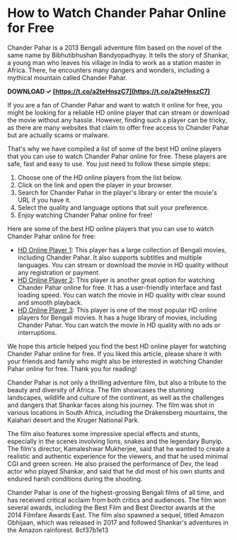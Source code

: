 # How to Watch Chander Pahar Online for Free
 
Chander Pahar is a 2013 Bengali adventure film based on the novel of the same name by Bibhutibhushan Bandyopadhyay. It tells the story of Shankar, a young man who leaves his village in India to work as a station master in Africa. There, he encounters many dangers and wonders, including a mythical mountain called Chander Pahar.
 
**DOWNLOAD ✓ [https://t.co/a2teHnszC7](https://t.co/a2teHnszC7)**


 
If you are a fan of Chander Pahar and want to watch it online for free, you might be looking for a reliable HD online player that can stream or download the movie without any hassle. However, finding such a player can be tricky, as there are many websites that claim to offer free access to Chander Pahar but are actually scams or malware.
 
That's why we have compiled a list of some of the best HD online players that you can use to watch Chander Pahar online for free. These players are safe, fast and easy to use. You just need to follow these simple steps:
 
1. Choose one of the HD online players from the list below.
2. Click on the link and open the player in your browser.
3. Search for Chander Pahar in the player's library or enter the movie's URL if you have it.
4. Select the quality and language options that suit your preference.
5. Enjoy watching Chander Pahar online for free!

Here are some of the best HD online players that you can use to watch Chander Pahar online for free:

- [HD Online Player 1](https://example.com/player1): This player has a large collection of Bengali movies, including Chander Pahar. It also supports subtitles and multiple languages. You can stream or download the movie in HD quality without any registration or payment.
- [HD Online Player 2](https://example.com/player2): This player is another great option for watching Chander Pahar online for free. It has a user-friendly interface and fast loading speed. You can watch the movie in HD quality with clear sound and smooth playback.
- [HD Online Player 3](https://example.com/player3): This player is one of the most popular HD online players for Bengali movies. It has a huge library of movies, including Chander Pahar. You can watch the movie in HD quality with no ads or interruptions.

We hope this article helped you find the best HD online player for watching Chander Pahar online for free. If you liked this article, please share it with your friends and family who might also be interested in watching Chander Pahar online for free. Thank you for reading!
  
Chander Pahar is not only a thrilling adventure film, but also a tribute to the beauty and diversity of Africa. The film showcases the stunning landscapes, wildlife and culture of the continent, as well as the challenges and dangers that Shankar faces along his journey. The film was shot in various locations in South Africa, including the Drakensberg mountains, the Kalahari desert and the Kruger National Park.
 
The film also features some impressive special effects and stunts, especially in the scenes involving lions, snakes and the legendary Bunyip. The film's director, Kamaleshwar Mukherjee, said that he wanted to create a realistic and authentic experience for the viewers, and that he used minimal CGI and green screen. He also praised the performance of Dev, the lead actor who played Shankar, and said that he did most of his own stunts and endured harsh conditions during the shooting.
 
Chander Pahar is one of the highest-grossing Bengali films of all time, and has received critical acclaim from both critics and audiences. The film won several awards, including the Best Film and Best Director awards at the 2014 Filmfare Awards East. The film also spawned a sequel, titled Amazon Obhijaan, which was released in 2017 and followed Shankar's adventures in the Amazon rainforest.
 8cf37b1e13
 
